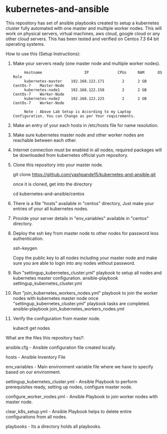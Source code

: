 # kubernetes-and-ansible
This repository has set of ansible playbooks created to setup a kubernetes cluster fully automated with one master and multiple worker nodes. This will work on physical servers, virtual machines, aws cloud, google cloud or any other cloud servers. This has been tested and verified on Centos 7.3 64 bit operating systems.

How to use this (Setup Instructions):
1. Make your servers ready (one master node and multiple worker nodes).

            Hostname                   IP             CPUs     RAM      OS          Role
            kubernetes-master    192.168.122.171        2      2 GB     CentOs-7    Master-Node
            kubernetes-node1     192.168.122.158        2      2 GB     CentOs-7    Worker-Node
            kubernetes-node2     192.168.122.225        2      2 GB     CentOs-7    Worker-Node
      
            Note : Above Lab Setup is According to my Laptop Configuration. You can Change as per Your requirements.
       

2. Make an entry of your each hosts in /etc/hosts file for name resolution.

3. Make sure kubernetes master node and other worker nodes are reachable between each other.

4. Internet connection must be enabled in all nodes, required packages will be downloaded from kubernetes official yum repository.

5. Clone this repository into your master node.

   git clone https://github.com/yashpande15/kubernetes-and-ansible.git
   
   once it is cloned, get into the directory
   
   cd kubernetes-and-ansible/centos

6. There is a file "hosts" available in "centos" directory, Just make your entries of your all kubernetes nodes.

7. Provide your server details in "env_variables" available in "centos" directory.

8. Deploy the ssh key from master node to other nodes for password less authentication.

     ssh-keygen
     
     Copy the public key to all nodes including your master node and make sure you are able to login into any nodes without password.

9. Run "settingup_kubernetes_cluster.yml" playbook to setup all nodes and kubernetes master configuration.
     ansible-playbook settingup_kubernetes_cluster.yml

10. Run "join_kubernetes_workers_nodes.yml" playbook to join the worker nodes with kubernetes master node once "settingup_kubernetes_cluster.yml" playbook tasks are completed.
     ansible-playbook join_kubernetes_workers_nodes.yml

11. Verify the configuration from master node.

     kubectl get nodes
     
What are the files this repository has?:

ansible.cfg - Ansible configuration file created locally.

hosts - Ansible Inventory File

env_variables - Main environment variable file where we have to specify based on our environment.

settingup_kubernetes_cluster.yml - Ansible Playbook to perform prerequisites ready, setting up nodes, configure master node.

configure_worker_nodes.yml - Ansible Playbook to join worker nodes with master node.

clear_k8s_setup.yml - Ansible Playbook helps to delete entire configurations from all nodes.

playbooks - Its a directory holds all playbooks.
